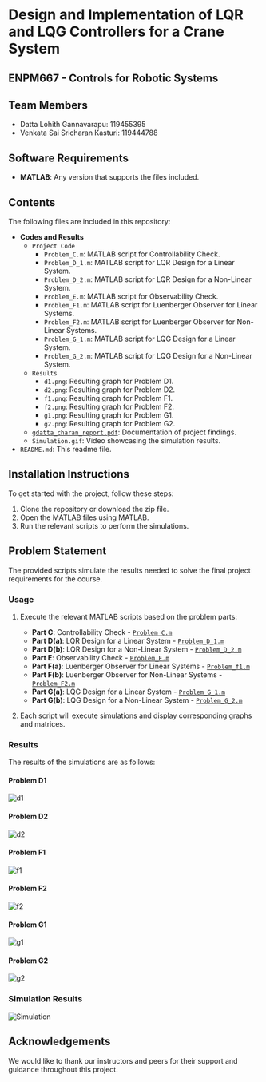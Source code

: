 # Design and Implementation of LQR and LQG Controllers for a Crane System
## ENPM667 - Controls for Robotic Systems

## Team Members
- Datta Lohith Gannavarapu: 119455395
- Venkata Sai Sricharan Kasturi: 119444788

## Software Requirements
- **MATLAB**: Any version that supports the files included.

## Contents
The following files are included in this repository:
- **Codes and Results**
  - `Project Code`
    - `Problem_C.m`: MATLAB script for Controllability Check.
    - `Problem_D_1.m`: MATLAB script for LQR Design for a Linear System.
    - `Problem_D_2.m`: MATLAB script for LQR Design for a Non-Linear System.
    - `Problem_E.m`: MATLAB script for Observability Check.
    - `Problem_F1.m`: MATLAB script for Luenberger Observer for Linear Systems.
    - `Problem_F2.m`: MATLAB script for Luenberger Observer for Non-Linear Systems.
    - `Problem_G_1.m`: MATLAB script for LQG Design for a Linear System.
    - `Problem_G_2.m`: MATLAB script for LQG Design for a Non-Linear System.
   - `Results`
      - `d1.png`: Resulting graph for Problem D1.
      - `d2.png`: Resulting graph for Problem D2.
      - `f1.png`: Resulting graph for Problem F1.
      - `f2.png`: Resulting graph for Problem F2.
      - `g1.png`: Resulting graph for Problem G1.
      - `g2.png`: Resulting graph for Problem G2.
  - [`gdatta_charan_report.pdf`](gdatta_charan_report.pdf): Documentation of project findings.
  - `Simulation.gif`: Video showcasing the simulation results.
- `README.md`: This readme file.

## Installation Instructions
To get started with the project, follow these steps:

1. Clone the repository or download the zip file.
2. Open the MATLAB files using MATLAB.
3. Run the relevant scripts to perform the simulations.

## Problem Statement
The provided scripts simulate the results needed to solve the final project requirements for the course.

### Usage
1. Execute the relevant MATLAB scripts based on the problem parts:
    - **Part C**: Controllability Check - [`Problem_C.m`](Project%20Code/Problem_C.m)
    - **Part D(a)**: LQR Design for a Linear System - [`Problem_D_1.m`](Project%20Code/Problem_D_1.m)
    - **Part D(b)**: LQR Design for a Non-Linear System - [`Problem_D_2.m`](Project%20Code/Problem_D_2.m)
    - **Part E**: Observability Check - [`Problem_E.m`](Project%20Code/Problem_E.m)
    - **Part F(a)**: Luenberger Observer for Linear Systems - [`Problem_f1.m`](Project%20Code/Problem_f1.m)
    - **Part F(b)**: Luenberger Observer for Non-Linear Systems - [`Problem_F2.m`](Project%20Code/Problem_F2.m)
    - **Part G(a)**: LQG Design for a Linear System - [`Problem_G_1.m`](Project%20Code/Problem_G_1.m)
    - **Part G(b)**: LQG Design for a Non-Linear System - [`Problem_G_2.m`](Project%20Code/Problem_G_2.m)

2. Each script will execute simulations and display corresponding graphs and matrices.


### Results

The results of the simulations are as follows:

#### Problem D1
![d1](Results/d1.png)

#### Problem D2
![d2](Results/d2.png)

#### Problem F1
![f1](Results/f1.png)

#### Problem F2
![f2](Results/f2.png)

#### Problem G1
![g1](Results/g1.png)

#### Problem G2
![g2](Results/g2.png)

### Simulation Results

![Simulation](Simulation.gif)

## Acknowledgements
We would like to thank our instructors and peers for their support and guidance throughout this project.
